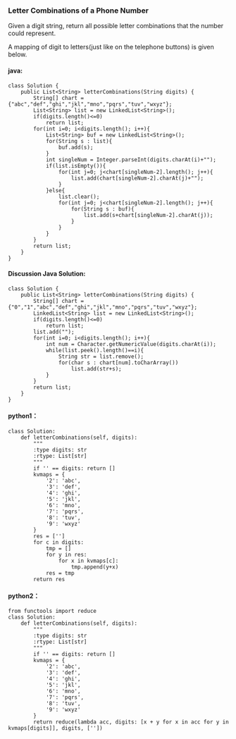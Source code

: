 ### Letter Combinations of a Phone Number

Given a digit string, return all possible letter combinations that the number could represent.

A mapping of digit to letters(just like on the telephone buttons) is given below.

#### java:

	class Solution {
	    public List<String> letterCombinations(String digits) {
	        String[] chart = {"abc","def","ghi","jkl","mno","pqrs","tuv","wxyz"};
	        List<String> list = new LinkedList<String>();
	        if(digits.length()<=0)
	            return list;
	        for(int i=0; i<digits.length(); i++){
	            List<String> buf = new LinkedList<String>();
	            for(String s : list){
	                buf.add(s);
	            }
	            int singleNum = Integer.parseInt(digits.charAt(i)+"");
	            if(list.isEmpty()){
	                for(int j=0; j<chart[singleNum-2].length(); j++){
	                    list.add(chart[singleNum-2].charAt(j)+"");
	                }
	            }else{
	                list.clear();
	                for(int j=0; j<chart[singleNum-2].length(); j++){
	                    for(String s : buf){
	                        list.add(s+chart[singleNum-2].charAt(j));
	                    }
	                }
	            }
	        }
	        return list;
	    }
	}

#### Discussion Java Solution:
 
	class Solution {
	    public List<String> letterCombinations(String digits) {
	        String[] chart = {"0","1","abc","def","ghi","jkl","mno","pqrs","tuv","wxyz"};
	        LinkedList<String> list = new LinkedList<String>();
	        if(digits.length()<=0)
	            return list;
	        list.add("");
	        for(int i=0; i<digits.length(); i++){
	            int num = Character.getNumericValue(digits.charAt(i));
	            while(list.peek().length()==i){
	                String str = list.remove();
	                for(char s : chart[num].toCharArray())
	                    list.add(str+s);
	            }
	        }
	        return list;
	    }
	}

#### python1：

	class Solution:
	    def letterCombinations(self, digits):
	        """
	        :type digits: str
	        :rtype: List[str]
	        """
	        if '' == digits: return []
	        kvmaps = {
	            '2': 'abc',
	            '3': 'def',
	            '4': 'ghi',
	            '5': 'jkl',
	            '6': 'mno',
	            '7': 'pqrs',
	            '8': 'tuv',
	            '9': 'wxyz'
	        }
	        res = ['']
	        for c in digits:
	            tmp = []
	            for y in res:
	                for x in kvmaps[c]:
	                    tmp.append(y+x)
	            res = tmp
	        return res

#### python2：

	from functools import reduce
	class Solution:
	    def letterCombinations(self, digits):
	        """
	        :type digits: str
	        :rtype: List[str]
	        """
	        if '' == digits: return []
	        kvmaps = {
	            '2': 'abc',
	            '3': 'def',
	            '4': 'ghi',
	            '5': 'jkl',
	            '6': 'mno',
	            '7': 'pqrs',
	            '8': 'tuv',
	            '9': 'wxyz'
	        }
	        return reduce(lambda acc, digits: [x + y for x in acc for y in kvmaps[digits]], digits, [''])